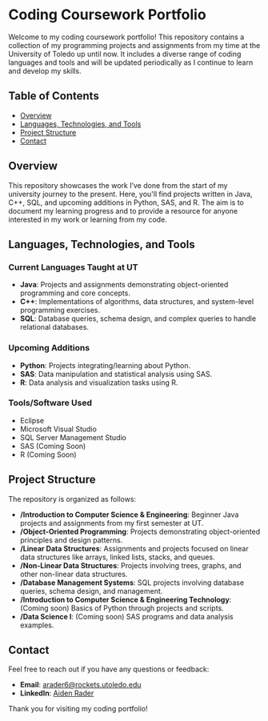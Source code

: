 # Coding Coursework Portfolio

Welcome to my coding coursework portfolio! This repository contains a collection of my programming projects and assignments from my time at the University of Toledo up until now. It includes a diverse range of coding languages and tools and will be updated periodically as I continue to learn and develop my skills.

## Table of Contents

- [Overview](#overview)
- [Languages, Technologies, and Tools](#languages-technologies-and-tools)
- [Project Structure](#project-structure)
- [Contact](#contact)

## Overview

This repository showcases the work I’ve done from the start of my university journey to the present. Here, you'll find projects written in Java, C++, SQL, and upcoming additions in Python, SAS, and R. The aim is to document my learning progress and to provide a resource for anyone interested in my work or learning from my code.

## Languages, Technologies, and Tools

### Current Languages Taught at UT

- **Java**: Projects and assignments demonstrating object-oriented programming and core concepts.
- **C++**: Implementations of algorithms, data structures, and system-level programming exercises.
- **SQL**: Database queries, schema design, and complex queries to handle relational databases.

### Upcoming Additions

- **Python**: Projects integrating/learning about Python.
- **SAS**: Data manipulation and statistical analysis using SAS.
- **R**: Data analysis and visualization tasks using R.

### Tools/Software Used
- Eclipse
- Microsoft Visual Studio
- SQL Server Management Studio
- SAS (Coming Soon)
- R (Coming Soon)

## Project Structure

The repository is organized as follows:

- **/Introduction to Computer Science & Engineering**: Beginner Java projects and assignments from my first semester at UT.
- **/Object-Oriented Programming**: Projects demonstrating object-oriented principles and design patterns.
- **/Linear Data Structures**: Assignments and projects focused on linear data structures like arrays, linked lists, stacks, and queues.
- **/Non-Linear Data Structures**: Projects involving trees, graphs, and other non-linear data structures.
- **/Database Management Systems**: SQL projects involving database queries, schema design, and management.
- **/Introduction to Computer Science & Engineering Technology**: (Coming soon) Basics of Python through projects and scripts.
- **/Data Science I**: (Coming soon) SAS programs and data analysis examples.

## Contact

Feel free to reach out if you have any questions or feedback:

- **Email**: [arader6@rockets.utoledo.edu](mailto:arader6@rockets.utoledo.edu)
- **LinkedIn**: [Aiden Rader](https://www.linkedin.com/in/aiden-rader)

Thank you for visiting my coding portfolio!
